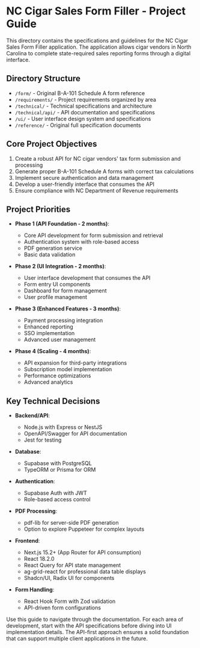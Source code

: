 # NC Cigar Sales Form Filler - Project Guide

This directory contains the specifications and guidelines for the NC Cigar Sales Form Filler application. The application allows cigar vendors in North Carolina to complete state-required sales reporting forms through a digital interface.

## Directory Structure

- `/form/` - Original B-A-101 Schedule A form reference
- `/requirements/` - Project requirements organized by area
- `/technical/` - Technical specifications and architecture
- `/technical/api/` - API documentation and specifications
- `/ui/` - User interface design system and specifications
- `/reference/` - Original full specification documents

## Core Project Objectives

1. Create a robust API for NC cigar vendors' tax form submission and processing
2. Generate proper B-A-101 Schedule A forms with correct tax calculations
3. Implement secure authentication and data management
4. Develop a user-friendly interface that consumes the API
5. Ensure compliance with NC Department of Revenue requirements

## Project Priorities

- **Phase 1 (API Foundation - 2 months)**: 
  - Core API development for form submission and retrieval
  - Authentication system with role-based access
  - PDF generation service
  - Basic data validation

- **Phase 2 (UI Integration - 2 months)**: 
  - User interface development that consumes the API
  - Form entry UI components
  - Dashboard for form management
  - User profile management

- **Phase 3 (Enhanced Features - 3 months)**: 
  - Payment processing integration
  - Enhanced reporting
  - SSO implementation
  - Advanced user management

- **Phase 4 (Scaling - 4 months)**: 
  - API expansion for third-party integrations
  - Subscription model implementation
  - Performance optimizations
  - Advanced analytics

## Key Technical Decisions

- **Backend/API**: 
  - Node.js with Express or NestJS
  - OpenAPI/Swagger for API documentation
  - Jest for testing

- **Database**: 
  - Supabase with PostgreSQL
  - TypeORM or Prisma for ORM

- **Authentication**: 
  - Supabase Auth with JWT
  - Role-based access control

- **PDF Processing**: 
  - pdf-lib for server-side PDF generation
  - Option to explore Puppeteer for complex layouts

- **Frontend**: 
  - Next.js 15.2+ (App Router for API consumption)
  - React 18.2.0
  - React Query for API state management
  - ag-grid-react for professional data table displays
  - Shadcn/UI, Radix UI for components

- **Form Handling**: 
  - React Hook Form with Zod validation
  - API-driven form configurations

Use this guide to navigate through the documentation. For each area of development, start with the API specifications before diving into UI implementation details. The API-first approach ensures a solid foundation that can support multiple client applications in the future.
